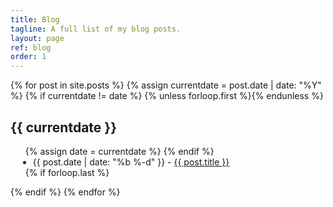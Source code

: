 ```yaml
---
title: Blog
tagline: A full list of my blog posts.
layout: page
ref: blog
order: 1
---
```


{% for post in site.posts %}
{% assign currentdate = post.date | date: "%Y" %}
{% if currentdate != date %}
{% unless forloop.first %}</ul>{% endunless %}

<h2 id="y{{ post.date | date: "%Y" }}">{{ currentdate }}</h2>
<ul>
{% assign date = currentdate %}
{% endif %}
<li style="margin-left: 12px">
<span>{{ post.date | date: "%b %-d" }} - </span>
<a href="{{ site.url }}{{ post.url }}">
<span>{{ post.title }}</span>
</a>
</li>
{% if forloop.last %}
</ul>
{% endif %}
{% endfor %}
